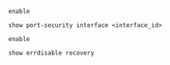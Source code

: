 
```Cisco IOS
enable

show port-security interface <interface_id>
```

```Cisco IOs
enable

show errdisable recovery
```
